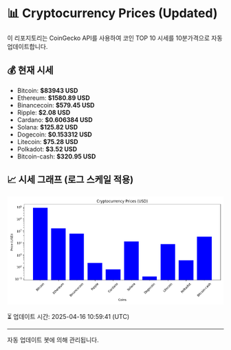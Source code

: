 
# 📊 Cryptocurrency Prices (Updated)

이 리포지토리는 CoinGecko API를 사용하여 코인 TOP 10 시세를 10분가격으로 자동 업데이트합니다.

## 💰 현재 시세
- Bitcoin: **$83943 USD**
- Ethereum: **$1580.89 USD**
- Binancecoin: **$579.45 USD**
- Ripple: **$2.08 USD**
- Cardano: **$0.606384 USD**
- Solana: **$125.82 USD**
- Dogecoin: **$0.153312 USD**
- Litecoin: **$75.28 USD**
- Polkadot: **$3.52 USD**
- Bitcoin-cash: **$320.95 USD**

## 📈 시세 그래프 (로그 스케일 적용)
![Crypto Prices](crypto_prices.png)

⏳ 업데이트 시간: 2025-04-16 10:59:41 (UTC)

---
자동 업데이트 봇에 의해 관리됩니다.
